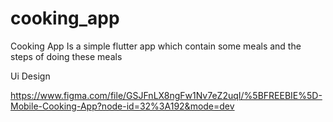 # cooking_app

Cooking App Is a simple flutter app which contain some meals and the steps of doing these meals 


Ui Design 

https://www.figma.com/file/GSJFnLX8ngFw1Nv7eZ2uqI/%5BFREEBIE%5D-Mobile-Cooking-App?node-id=32%3A192&mode=dev
